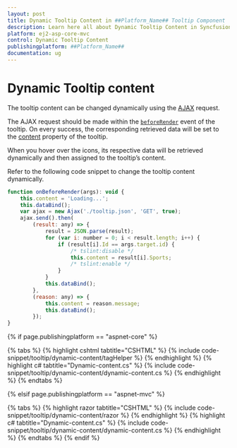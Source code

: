 ```yaml
---
layout: post
title: Dynamic Tooltip Content in ##Platform_Name## Tooltip Component
description: Learn here all about Dynamic Tooltip Content in Syncfusion ##Platform_Name## Tooltip component and more.
platform: ej2-asp-core-mvc
control: Dynamic Tooltip Content
publishingplatform: ##Platform_Name##
documentation: ug
---
```


# Dynamic Tooltip content

The tooltip content can be changed dynamically using the [AJAX](https://ej2.syncfusion.com/documentation/base/api-ajax.html?lang=typescript) request.

The AJAX request should be made within the [`beforeRender`](https://ej2.syncfusion.com/documentation/tooltip/api-tooltip.html?lang=typescript#beforerender) event of the tooltip. On every success, the corresponding retrieved data will be set to the [content](https://ej2.syncfusion.com/documentation/tooltip/api-tooltip.html?lang=typescript#content) property of the tooltip.

When you hover over the icons, its respective data will be retrieved dynamically and then assigned to the tooltip’s content.

Refer to the following code snippet to change the tooltip content dynamically.

```js
function onBeforeRender(args): void {
    this.content = 'Loading...';
    this.dataBind();
    var ajax = new Ajax('./tooltip.json', 'GET', true);
    ajax.send().then(
        (result: any) => {
            result = JSON.parse(result);
            for (var i: number = 0; i < result.length; i++) {
                if (result[i].Id == args.target.id) {
                    /* tslint:disable */
                    this.content = result[i].Sports;
                    /* tslint:enable */
                }
            }
            this.dataBind();
        },
        (reason: any) => {
            this.content = reason.message;
            this.dataBind();
        });
}
```

{% if page.publishingplatform == "aspnet-core" %}

{% tabs %}
{% highlight cshtml tabtitle="CSHTML" %}
{% include code-snippet/tooltip/dynamic-content/tagHelper %}
{% endhighlight %}
{% highlight c# tabtitle="Dynamic-content.cs" %}
{% include code-snippet/tooltip/dynamic-content/dynamic-content.cs %}
{% endhighlight %}
{% endtabs %}

{% elsif page.publishingplatform == "aspnet-mvc" %}

{% tabs %}
{% highlight razor tabtitle="CSHTML" %}
{% include code-snippet/tooltip/dynamic-content/razor %}
{% endhighlight %}
{% highlight c# tabtitle="Dynamic-content.cs" %}
{% include code-snippet/tooltip/dynamic-content/dynamic-content.cs %}
{% endhighlight %}
{% endtabs %}
{% endif %}

